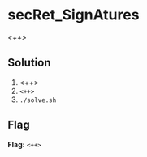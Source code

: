# secRet_SignAtures
*<++>*

## Solution
1. <++>
2. `<++>`
3. `./solve.sh`


## Flag
**Flag:** `<++>`
